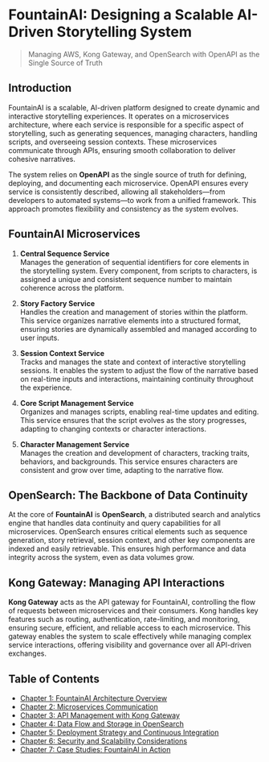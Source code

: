 # FountainAI: Designing a Scalable AI-Driven Storytelling System

> Managing AWS, Kong Gateway, and OpenSearch with OpenAPI as the Single Source of Truth

## Introduction

FountainAI is a scalable, AI-driven platform designed to create dynamic and interactive storytelling experiences. It operates on a microservices architecture, where each service is responsible for a specific aspect of storytelling, such as generating sequences, managing characters, handling scripts, and overseeing session contexts. These microservices communicate through APIs, ensuring smooth collaboration to deliver cohesive narratives.

The system relies on **OpenAPI** as the single source of truth for defining, deploying, and documenting each microservice. OpenAPI ensures every service is consistently described, allowing all stakeholders—from developers to automated systems—to work from a unified framework. This approach promotes flexibility and consistency as the system evolves.

## FountainAI Microservices

1. **Central Sequence Service**  
   Manages the generation of sequential identifiers for core elements in the storytelling system. Every component, from scripts to characters, is assigned a unique and consistent sequence number to maintain coherence across the platform.

2. **Story Factory Service**  
   Handles the creation and management of stories within the platform. This service organizes narrative elements into a structured format, ensuring stories are dynamically assembled and managed according to user inputs.

3. **Session Context Service**  
   Tracks and manages the state and context of interactive storytelling sessions. It enables the system to adjust the flow of the narrative based on real-time inputs and interactions, maintaining continuity throughout the experience.

4. **Core Script Management Service**  
   Organizes and manages scripts, enabling real-time updates and editing. This service ensures that the script evolves as the story progresses, adapting to changing contexts or character interactions.

5. **Character Management Service**  
   Manages the creation and development of characters, tracking traits, behaviors, and backgrounds. This service ensures characters are consistent and grow over time, adapting to the narrative flow.

## OpenSearch: The Backbone of Data Continuity

At the core of **FountainAI** is **OpenSearch**, a distributed search and analytics engine that handles data continuity and query capabilities for all microservices. OpenSearch ensures critical elements such as sequence generation, story retrieval, session context, and other key components are indexed and easily retrievable. This ensures high performance and data integrity across the system, even as data volumes grow.

## Kong Gateway: Managing API Interactions

**Kong Gateway** acts as the API gateway for FountainAI, controlling the flow of requests between microservices and their consumers. Kong handles key features such as routing, authentication, rate-limiting, and monitoring, ensuring secure, efficient, and reliable access to each microservice. This gateway enables the system to scale effectively while managing complex service interactions, offering visibility and governance over all API-driven exchanges.

## Table of Contents

- [Chapter 1: FountainAI Architecture Overview](./chapters/chapter1.md)
- [Chapter 2: Microservices Communication](./chapters/chapter2.md)
- [Chapter 3: API Management with Kong Gateway](./chapters/chapter3.md)
- [Chapter 4: Data Flow and Storage in OpenSearch](./chapters/chapter4.md)
- [Chapter 5: Deployment Strategy and Continuous Integration](./chapters/chapter5.md)
- [Chapter 6: Security and Scalability Considerations](./chapters/chapter6.md)
- [Chapter 7: Case Studies: FountainAI in Action](./chapters/chapter7.md)

